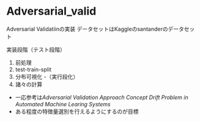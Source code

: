 # Adversarial_valid

Adversarial Validatiinの実装
データセットはKaggleのsantanderのデータセット

実装段階（テスト段階）

1. 前処理
2. test-train-split
3. 分布可視化 -（実行段化）
4. 諸々の計算

- 一応参考は*Adversarial Validation Approach Concept Drift Problem in Automated Machine Learing Systems*
- ある程度の特徴量選別を行えるようにするのが目標
